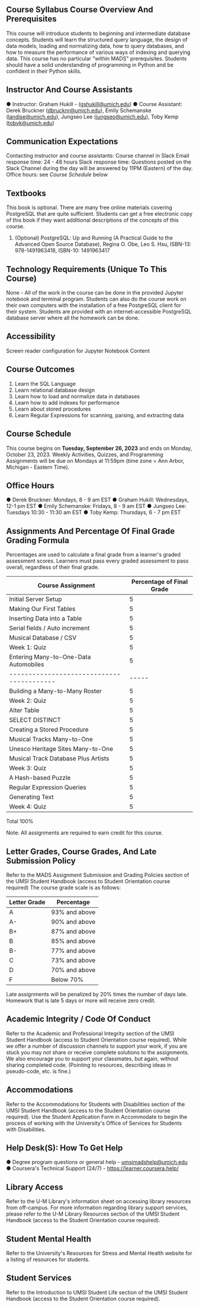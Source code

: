## Course Syllabus Course Overview And Prerequisites

This course will introduce students to beginning and intermediate database concepts. Students will learn the structured query language, the design of data models, loading and normalizing data, how to query databases, and how to measure the performance of various ways of indexing and querying data. This course has no particular "within MADS" prerequisites. Students should have a solid understanding of programming in Python and be confident in their Python skills.

## Instructor And Course Assistants

●
Instructor: Graham Hukill - (gshukill@umich.edu)
●
Course Assistant: Derek Bruckner (dbrucknr@umich.edu), Emily Schemanske (landise@umich.edu), Jungseo Lee (jungseo@umich.edu), Toby Kemp (tobyk@umich.edu)

## Communication Expectations

Contacting instructor and course assistants: Course channel in Slack Email response time: 24 - 48 hours Slack response time: Questions posted on the Slack Channel during the day will be answered by 11PM (Eastern) of the day. Office hours: see _Course Schedule_ below

## Textbooks

This book is optional. There are many free online materials covering PostgreSQL that are quite sufficient. Students can get a free electronic copy of this book if they want additional descriptions of the concepts of this course.

1.  (Optional) PostgreSQL: Up and Running (A Practical Guide to the Advanced Open Source Database), Regina O. Obe, Leo S. Hsu, ISBN-13: 978-1491963418, ISBN-10: 1491963417

## Technology Requirements (Unique To This Course)

None - All of the work in the course can be done in the provided Jupyter notebook and terminal program. Students can also do the course work on their own computers with the installation of a free PostgreSQL client for their system. Students are provided with an internet-accessible PostgreSQL database server where all the homework can be done.

## Accessibility

Screen reader configuration for Jupyter Notebook Content

## Course Outcomes

1.  Learn the SQL Language
2.  Learn relational database design
3.  Learn how to load and normalize data in databases
4.  Learn how to add indexes for performance
5.  Learn about stored procedures
6.  Learn Regular Expressions for scanning, parsing, and extracting data

## Course Schedule

This course begins on **Tuesday, September 26, 2023** and ends on Monday, October 23, 2023. Weekly Activities, Quizzes, and Programming Assignments will be due on Mondays at 11:59pm (time zone = Ann Arbor, Michigan - Eastern Time).

## Office Hours

●
Derek Bruckner: Mondays, 8 - 9 am EST
●
Graham Hukill: Wednesdays, 12-1 pm EST
●
Emily Schemanske: Fridays, 8 - 9 am EST
●
Jungseo Lee: Tuesdays 10:30 - 11:30 am EST
●
Toby Kemp: Thursdays, 6 - 7 pm EST

## Assignments And Percentage Of Final Grade Grading Formula

Percentages are used to calculate a final grade from a learner's graded assessment scores. Learners must pass every graded assessment to pass overall, regardless of their final grade.

| Course Assignment                         | Percentage of Final Grade |
| ----------------------------------------- | ------------------------- |
| Initial Server Setup                      | 5                         |
| Making Our First Tables                   | 5                         |
| Inserting Data into a Table               | 5                         |
| Serial fields / Auto increment            | 5                         |
| Musical Database / CSV                    | 5                         |
| Week 1: Quiz                              | 5                         |
| Entering Many-to-One-Data Automobiles     | 5                         |
| ----------------------------------------- | -----                     |
| Building a Many-to-Many Roster            | 5                         |
| Week 2: Quiz                              | 5                         |
| Alter Table                               | 5                         |
| SELECT DISTINCT                           | 5                         |
| Creating a Stored Procedure               | 5                         |
| Musical Tracks Many-to-One                | 5                         |
| Unesco Heritage Sites Many-to-One         | 5                         |
| Musical Track Database Plus Artists       | 5                         |
| Week 3: Quiz                              | 5                         |
| A Hash-based Puzzle                       | 5                         |
| Regular Expression Queries                | 5                         |
| Generating Text                           | 5                         |
| Week 4: Quiz                              | 5                         |

Total
100%

Note: All assignments are required to earn credit for this course.

## Letter Grades, Course Grades, And Late Submission Policy

Refer to the MADS Assignment Submission and Grading Policies section of the UMSI Student Handbook (access to Student Orientation course required) The course grade scale is as follows:

| Letter Grade | Percentage    |
| ------------ | ------------- |
| A            | 93% and above |
| A-           | 90% and above |
| B+           | 87% and above |
| B            | 85% and above |
| B-           | 77% and above |
| C            | 73% and above |
| D            | 70% and above |
| F            | Below 70%     |

Late assignments will be penalized by 20% times the number of days late. Homework that is late 5 days or more will receive zero credit.

## Academic Integrity / Code Of Conduct

Refer to the Academic and Professional Integrity section of the UMSI Student Handbook (access to Student Orientation course required). While we offer a number of discussion channels to support your work, if you are stuck you may not share or receive complete solutions to the assignments. We also encourage you to support your classmates, but again, without sharing completed code. (Pointing to resources, describing ideas in pseudo-code, etc. is fine.)

## Accommodations

Refer to the Accommodations for Students with Disabilities section of the UMSI Student Handbook (access to the Student Orientation course required). Use the Student Application Form in Accommodate to begin the process of working with the University's Office of Services for Students with Disabilities.

## Help Desk(S): How To Get Help

●
Degree program questions or general help - umsimadshelp@umich.edu
●
Coursera's Technical Support (24/7) - https://learner.coursera.help/

## Library Access

Refer to the U-M Library's information sheet on accessing library resources from off-campus. For more information regarding library support services, please refer to the U-M Library Resources section of the UMSI Student Handbook (access to the Student Orientation course required).

## Student Mental Health

Refer to the University's Resources for Stress and Mental Health website for a listing of resources for students.

## Student Services

Refer to the Introduction to UMSI Student Life section of the UMSI Student Handbook (access to the Student Orientation course required).
